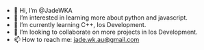 - 👋 Hi, I’m @JadeWKA
- 👀 I’m interested in learning more about python and javascript.
- 🌱 I’m currently learning C++, Ios Development.
- 💞️ I’m looking to collaborate on more projects in Ios Development.
- 📫 How to reach me: jade.wk.au@gmail.com

<!---
JadeWKA/JadeWKA is a ✨ special ✨ repository because its `README.md` (this file) appears on your GitHub profile.
You can click the Preview link to take a look at your changes.
--->
